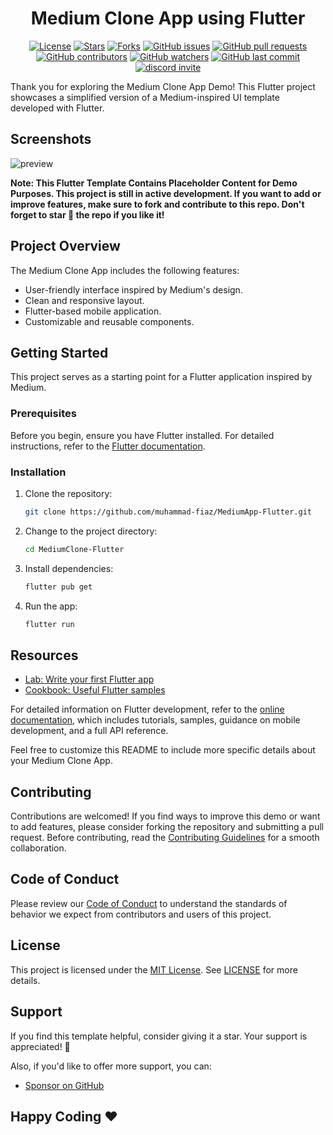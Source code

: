 <div style="text-align: center;">

# Medium Clone App using Flutter

[![License](https://img.shields.io/github/license/muhammad-fiaz/MediumApp-Flutter)](https://github.com/muhammad-fiaz/MediumApp-Flutter/blob/main/LICENSE)
[![Stars](https://img.shields.io/github/stars/muhammad-fiaz/MediumApp-Flutter)](https://github.com/muhammad-fiaz/MediumApp-Flutter/stargazers)
[![Forks](https://img.shields.io/github/forks/muhammad-fiaz/MediumApp-Flutter)](https://github.com/muhammad-fiaz/MediumApp-Flutter/network/members)
[![GitHub issues](https://img.shields.io/github/issues/muhammad-fiaz/MediumApp-Flutter)](https://github.com/muhammad-fiaz/MediumApp-Flutter/issues)
[![GitHub pull requests](https://img.shields.io/github/issues-pr/muhammad-fiaz/MediumApp-Flutter)](https://github.com/muhammad-fiaz/MediumApp-Flutter/pulls)
[![GitHub contributors](https://img.shields.io/github/contributors/muhammad-fiaz/MediumApp-Flutter)](https://github.com/muhammad-fiaz/MediumApp-Flutter/graphs/contributors)
[![GitHub watchers](https://img.shields.io/github/watchers/muhammad-fiaz/MediumApp-Flutter)](https://github.com/muhammad-fiaz/MediumApp-Flutter/watchers)
[![GitHub last commit](https://img.shields.io/github/last-commit/muhammad-fiaz/MediumApp-Flutter)](https://github.com/muhammad-fiaz/MediumApp-Flutter/commits/main)
<a href="https://discord.gg/uRkZ5cHf" target="_blank">
  <img
    src="https://dcbadge.limes.pink/api/server/https://discord.gg/uRkZ5cHf?style=shield"
    alt="discord invite"
  />
</a>
</div>
Thank you for exploring the Medium Clone App Demo! This Flutter project showcases a simplified version of a Medium-inspired UI template developed with Flutter.

## Screenshots
![preview](https://github.com/muhammad-fiaz/MediumApp-Flutter/assets/75434191/f65a9630-9b94-4ddd-b224-1363c58b8ffa)

**Note: This Flutter Template Contains Placeholder Content for Demo Purposes. This project is still in active development. If you want to add or improve features, make sure to fork and contribute to this repo. Don't forget to star 🌟 the repo if you like it!**

## Project Overview

The Medium Clone App includes the following features:
- User-friendly interface inspired by Medium's design.
- Clean and responsive layout.
- Flutter-based mobile application.
- Customizable and reusable components.

## Getting Started

This project serves as a starting point for a Flutter application inspired by Medium.

### Prerequisites

Before you begin, ensure you have Flutter installed. For detailed instructions, refer to the [Flutter documentation](https://docs.flutter.dev/get-started/install).

### Installation

1. Clone the repository:

    ```bash
    git clone https://github.com/muhammad-fiaz/MediumApp-Flutter.git
    ```

2. Change to the project directory:

    ```bash
    cd MediumClone-Flutter
    ```

3. Install dependencies:

    ```bash
    flutter pub get
    ```

4. Run the app:

    ```bash
    flutter run
    ```

## Resources

- [Lab: Write your first Flutter app](https://docs.flutter.dev/get-started/codelab)
- [Cookbook: Useful Flutter samples](https://docs.flutter.dev/cookbook)

For detailed information on Flutter development, refer to the [online documentation](https://docs.flutter.dev/), which includes tutorials, samples, guidance on mobile development, and a full API reference.

Feel free to customize this README to include more specific details about your Medium Clone App.

## Contributing

Contributions are welcomed! If you find ways to improve this demo or want to add features, please consider forking the repository and submitting a pull request. Before contributing, read the [Contributing Guidelines](CONTRIBUTING.md) for a smooth collaboration.

## Code of Conduct

Please review our [Code of Conduct](CODE_OF_CONDUCT.md) to understand the standards of behavior we expect from contributors and users of this project.

## License

This project is licensed under the [MIT License](./LICENSE). See [LICENSE](./LICENSE) for more details.

## Support

If you find this template helpful, consider giving it a star. Your support is appreciated! 💙

Also, if you'd like to offer more support, you can:

- [Sponsor on GitHub](https://github.com/sponsors/muhammad-fiaz)


## Happy Coding ❤️
